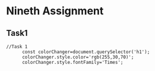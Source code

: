 # Nineth Assignment

## **Task1**

```
//Task 1
      const colorChanger=document.querySelector('h1');
      colorChanger.style.color='rgb(255,30,70)';
      colorChanger.style.fontFamily='Times';
```
